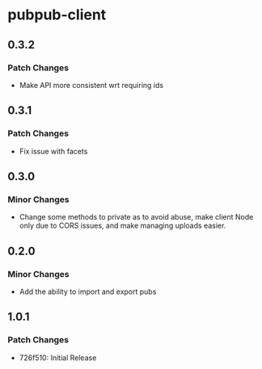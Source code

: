 # pubpub-client

## 0.3.2

### Patch Changes

- Make API more consistent wrt requiring ids

## 0.3.1

### Patch Changes

- Fix issue with facets

## 0.3.0

### Minor Changes

- Change some methods to private as to avoid abuse, make client Node only due to CORS issues, and make managing uploads easier.

## 0.2.0

### Minor Changes

- Add the ability to import and export pubs

## 1.0.1

### Patch Changes

- 726f510: Initial Release

